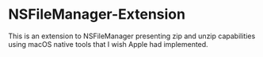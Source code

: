 # NSFileManager-Extension
This is an extension to NSFileManager presenting zip and unzip capabilities using macOS native tools that I wish Apple had implemented.
